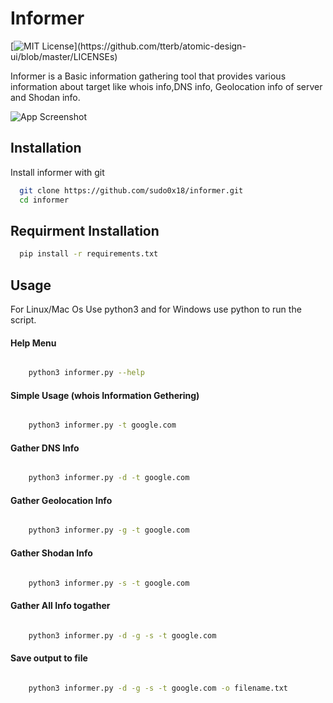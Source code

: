 
# Informer 
[![MIT License](https://img.shields.io/apm/l/atomic-design-ui.svg?)](https://github.com/tterb/atomic-design-ui/blob/master/LICENSEs)

Informer is a Basic information gathering tool that provides various information about target like whois info,DNS info, Geolocation info of server and Shodan info.

![App Screenshot](https://i.ibb.co/CsfMvTf/informer.png)
## Installation

Install informer with git

```bash
  git clone https://github.com/sudo0x18/informer.git
  cd informer
```

## Requirment Installation

```bash
  pip install -r requirements.txt
```


## Usage
For Linux/Mac Os Use python3 and for Windows use python to run the script. 

#### Help Menu
```bash

    python3 informer.py --help

```

#### Simple Usage (whois Information Gethering)
```bash

    python3 informer.py -t google.com

```

#### Gather DNS Info
```bash

    python3 informer.py -d -t google.com

```

#### Gather Geolocation Info
```bash

    python3 informer.py -g -t google.com

```

#### Gather Shodan Info
```bash

    python3 informer.py -s -t google.com

```

#### Gather All Info togather
```bash

    python3 informer.py -d -g -s -t google.com

```

#### Save output to file
```bash

    python3 informer.py -d -g -s -t google.com -o filename.txt

```